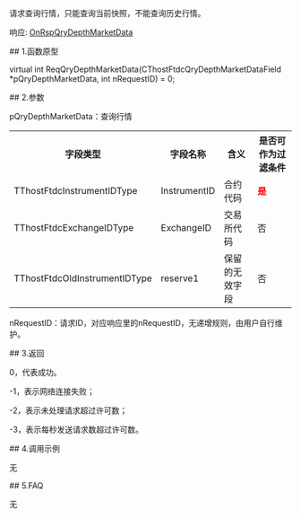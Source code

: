 <p>请求查询行情，只能查询当前快照，不能查询历史行情。</p>
<p>响应: <a href="../../CTHOSTFTDCTRADERAPI/ONRSPQRYDEPTHMARKETDATA/">OnRspQryDepthMarketData</a></p>
<span class="anchor" id="6e3b3ce9-cccf-4c54-b320-b4e405093e34"></span>
## 1.函数原型
<p>virtual int ReqQryDepthMarketData(CThostFtdcQryDepthMarketDataField *pQryDepthMarketData, int nRequestID) = 0;</p>
<span class="anchor" id="c9790d54-86ff-4136-b08f-2e14557b68bd"></span>
## 2.参数
<p>pQryDepthMarketData：查询行情</p>
<table><tr><th style="TEXT-ALIGN: center;">字段类型</th><th style="TEXT-ALIGN: center;">字段名称</th><th style="TEXT-ALIGN: center;">含义</th><th style="TEXT-ALIGN: center;">是否可作为过滤条件</th></tr><tr><td style="TEXT-ALIGN: left;">TThostFtdcInstrumentIDType</td>
<td style="TEXT-ALIGN: left;">InstrumentID</td>
<td style="TEXT-ALIGN: left;">合约代码</td>
<td style="TEXT-ALIGN: left;"><strong><font color="#FF0000">是</font></strong></td>
</tr>
<tr><td style="TEXT-ALIGN: left;">TThostFtdcExchangeIDType</td>
<td style="TEXT-ALIGN: left;">ExchangeID</td>
<td style="TEXT-ALIGN: left;">交易所代码</td>
<td style="TEXT-ALIGN: left;">否</td>
</tr>
<tr><td style="TEXT-ALIGN: left;">TThostFtdcOldInstrumentIDType</td>
<td style="TEXT-ALIGN: left;">reserve1</td>
<td style="TEXT-ALIGN: left;">保留的无效字段</td>
<td style="TEXT-ALIGN: left;">否</td>
</tr>
</table>
<p>nRequestID：请求ID，对应响应里的nRequestID，无递增规则，由用户自行维护。</p>
<span class="anchor" id="25060ecb-370e-401b-ac59-8f4d95000c03"></span>
## 3.返回
<p>0，代表成功。</p>
<p>-1，表示网络连接失败；</p>
<p>-2，表示未处理请求超过许可数；</p>
<p>-3，表示每秒发送请求数超过许可数。</p>
<span class="anchor" id="1c0141e2-4c49-4996-be3f-18b4ee8e5106"></span>
## 4.调用示例
<p>无</p>
<span class="anchor" id="52b65d5e-b328-4582-a15f-88f522689f1c"></span>
## 5.FAQ
<p>无</p>
